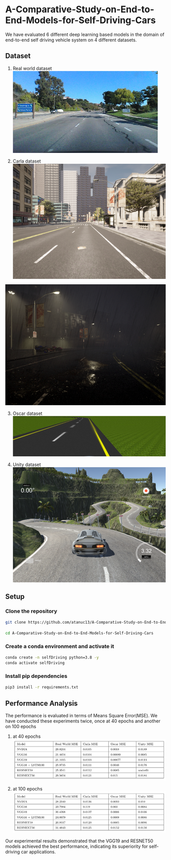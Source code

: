 # A-Comparative-Study-on-End-to-End-Models-for-Self-Driving-Cars

We have evaluated 6 different deep learning based models in the domain of end-to-end self driving vehicle system on 4 different datasets.

## Dataset

1. Real world dataset  
![smaple image from real world dataset](sample_data/real_world_data_set/real_dataset_img.jpg)

2. Carla dataset  
![smaple image in day time from carla dataset](sample_data/carla_dataset/carla_day.png)

![smaple image in night time from carla dataset](sample_data/carla_dataset/carla_night.png)

3. Oscar dataset
![smaple image from Oscar dataset](sample_data/oscar_dataset/oscar.jpg)

4. Unity dataset
![smaple image from Unity dataset](sample_data/unity_dataset/unity.png)

## Setup

### Clone the repository

``` bash
git clone https://github.com/atanuc13/A-Comparative-Study-on-End-to-End-Models-for-Self-Driving-Cars.git

cd A-Comparative-Study-on-End-to-End-Models-for-Self-Driving-Cars
```

### Create a conda environment and activate it
``` bash
conda create -n selfDriving python=3.8 -y
conda activate selfDriving
```

### Install pip dependencies
``` bash
pip3 install -r requirements.txt
```

## Performance Analysis
The performance is evaluated in terms of Means Square
Error(MSE). We have conducted these experiments twice, once at 40 epochs and another on
100 epochs

1. at 40 epochs
![smaple image from Unity dataset](results/result_at_40_epochs.png)

2. at 100 epochs
![smaple image from Unity dataset](results/result_at_100_epochs.png)

Our experimental results demonstrated
that the VGG19 and RESNET50 models achieved the best performance, indicating
its superiority for self-driving car applications.